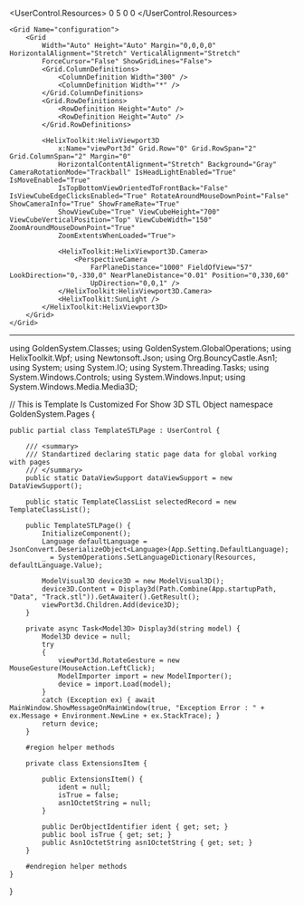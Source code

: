 ﻿<UserControl
    x:Class="GoldenSystem.Pages.TemplateSTLPage"
    xmlns="http://schemas.microsoft.com/winfx/2006/xaml/presentation"
    xmlns:x="http://schemas.microsoft.com/winfx/2006/xaml"
    xmlns:mah="http://metro.mahapps.com/winfx/xaml/controls"
    xmlns:HelixToolkit="clr-namespace:HelixToolkit.Wpf;assembly=HelixToolkit.Wpf"
    xmlns:d="http://schemas.microsoft.com/expression/blend/2008"
    xmlns:mc="http://schemas.openxmlformats.org/markup-compatibility/2006"
    Width="Auto"
    Height="Auto"
    d:DesignHeight="500"
    d:DesignWidth="600"
    Tag="Setting"
    mc:Ignorable="d">
    <UserControl.Resources>
        <Thickness x:Key="ControlMargin">0 5 0 0</Thickness>
        <Style
            x:Key="NormalCaseColumnHeader"
            BasedOn="{StaticResource MetroDataGridColumnHeader}"
            TargetType="{x:Type DataGridColumnHeader}">
            <Setter Property="mah:ControlsHelper.ContentCharacterCasing" Value="Normal" />
        </Style>
    </UserControl.Resources>

    <Grid Name="configuration">
        <Grid
            Width="Auto" Height="Auto" Margin="0,0,0,0" HorizontalAlignment="Stretch" VerticalAlignment="Stretch"
            ForceCursor="False" ShowGridLines="False">
            <Grid.ColumnDefinitions>
                <ColumnDefinition Width="300" />
                <ColumnDefinition Width="*" />
            </Grid.ColumnDefinitions>
            <Grid.RowDefinitions>
                <RowDefinition Height="Auto" />
                <RowDefinition Height="Auto" />
            </Grid.RowDefinitions>

            <HelixToolkit:HelixViewport3D
                x:Name="viewPort3d" Grid.Row="0" Grid.RowSpan="2" Grid.ColumnSpan="2" Margin="0"
                HorizontalContentAlignment="Stretch" Background="Gray" CameraRotationMode="Trackball" IsHeadLightEnabled="True" IsMoveEnabled="True"
                IsTopBottomViewOrientedToFrontBack="False" IsViewCubeEdgeClicksEnabled="True" RotateAroundMouseDownPoint="False" ShowCameraInfo="True" ShowFrameRate="True"
                ShowViewCube="True" ViewCubeHeight="700" ViewCubeVerticalPosition="Top" ViewCubeWidth="150" ZoomAroundMouseDownPoint="True"
                ZoomExtentsWhenLoaded="True">

                <HelixToolkit:HelixViewport3D.Camera>
                    <PerspectiveCamera
                        FarPlaneDistance="1000" FieldOfView="57" LookDirection="0,-330,0" NearPlaneDistance="0.01" Position="0,330,60"
                        UpDirection="0,0,1" />
                </HelixToolkit:HelixViewport3D.Camera>
                <HelixToolkit:SunLight />
            </HelixToolkit:HelixViewport3D>
        </Grid>
    </Grid>
</UserControl>

----------------------------------------------------------------------------------------------------------------

using GoldenSystem.Classes;
using GoldenSystem.GlobalOperations;
using HelixToolkit.Wpf;
using Newtonsoft.Json;
using Org.BouncyCastle.Asn1;
using System;
using System.IO;
using System.Threading.Tasks;
using System.Windows.Controls;
using System.Windows.Input;
using System.Windows.Media.Media3D;

// This is Template Is Customized For Show 3D STL Object
namespace GoldenSystem.Pages {

    public partial class TemplateSTLPage : UserControl {

        /// <summary>
        /// Standartized declaring static page data for global vorking with pages
        /// </summary>
        public static DataViewSupport dataViewSupport = new DataViewSupport();

        public static TemplateClassList selectedRecord = new TemplateClassList();

        public TemplateSTLPage() {
            InitializeComponent();
            Language defaultLanguage = JsonConvert.DeserializeObject<Language>(App.Setting.DefaultLanguage);
            _ = SystemOperations.SetLanguageDictionary(Resources, defaultLanguage.Value);

            ModelVisual3D device3D = new ModelVisual3D();
            device3D.Content = Display3d(Path.Combine(App.startupPath, "Data", "Track.stl")).GetAwaiter().GetResult();
            viewPort3d.Children.Add(device3D);
        }

        private async Task<Model3D> Display3d(string model) {
            Model3D device = null;
            try
            {
                viewPort3d.RotateGesture = new MouseGesture(MouseAction.LeftClick);
                ModelImporter import = new ModelImporter();
                device = import.Load(model);
            }
            catch (Exception ex) { await MainWindow.ShowMessageOnMainWindow(true, "Exception Error : " + ex.Message + Environment.NewLine + ex.StackTrace); }
            return device;
        }

        #region helper methods

        private class ExtensionsItem {

            public ExtensionsItem() {
                ident = null;
                isTrue = false;
                asn1OctetString = null;
            }

            public DerObjectIdentifier ident { get; set; }
            public bool isTrue { get; set; }
            public Asn1OctetString asn1OctetString { get; set; }
        }

        #endregion helper methods
    }
}